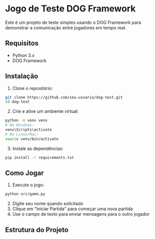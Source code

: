 # Jogo de Teste DOG Framework

Este é um projeto de teste simples usando o DOG Framework para demonstrar a comunicação entre jogadores em tempo real.

## Requisitos

- Python 3.x
- DOG Framework

## Instalação

1. Clone o repositório:
```bash
git clone https://github.com/seu-usuario/dog-test.git
cd dog-test
```

2. Crie e ative um ambiente virtual:
```bash
python -m venv venv
# No Windows:
venv\Scripts\activate
# No Linux/Mac:
source venv/bin/activate
```

3. Instale as dependências:
```bash
pip install -r requirements.txt
```

## Como Jogar

1. Execute o jogo:
```bash
python src/game.py
```

2. Digite seu nome quando solicitado
3. Clique em "Iniciar Partida" para começar uma nova partida
4. Use o campo de texto para enviar mensagens para o outro jogador

## Estrutura do Projeto 